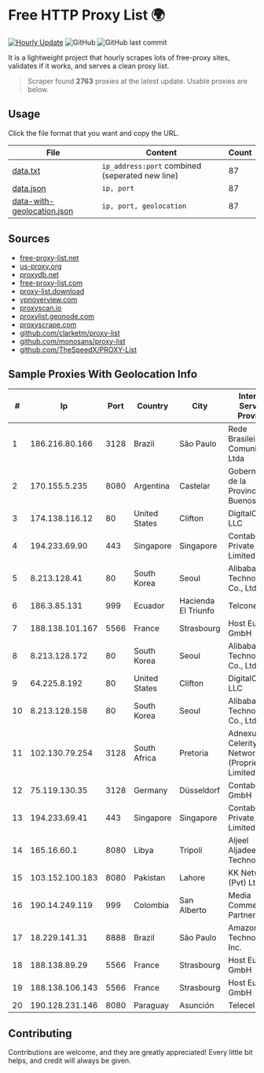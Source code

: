 
# Free HTTP Proxy List 🌍

[![Hourly Update](https://github.com/mertguvencli/http-proxy-list/actions/workflows/main.yml/badge.svg?branch=main)](https://github.com/mertguvencli/http-proxy-list/actions/workflows/main.yml)
![GitHub](https://img.shields.io/github/license/mertguvencli/http-proxy-list)
![GitHub last commit](https://img.shields.io/github/last-commit/mertguvencli/http-proxy-list)

It is a lightweight project that hourly scrapes lots of free-proxy sites, validates if it works, and serves a clean proxy list.


> Scraper found **2763** proxies at the latest update. Usable proxies are below.

## Usage

Click the file format that you want and copy the URL.


|File|Content|Count|
|----|-------|-----|
|[data.txt](https://raw.githubusercontent.com/mertguvencli/http-proxy-list/main/proxy-list/data.txt)|`ip_address:port` combined (seperated new line)|87|
|[data.json](https://raw.githubusercontent.com/mertguvencli/http-proxy-list/main/proxy-list/data.json)|`ip, port`|87|
|[data-with-geolocation.json](https://raw.githubusercontent.com/mertguvencli/http-proxy-list/main/proxy-list/data-with-geolocation.json)|`ip, port, geolocation`|87|

## Sources

* [free-proxy-list.net](https://free-proxy-list.net)
* [us-proxy.org](https://www.us-proxy.org)
* [proxydb.net](http://proxydb.net)
* [free-proxy-list.com](https://free-proxy-list.com/?page=&port=&type%5B%5D=http&type%5B%5D=https&up_time=0&search=Search)
* [proxy-list.download](https://www.proxy-list.download/HTTP)
* [vpnoverview.com](https://vpnoverview.com/privacy/anonymous-browsing/free-proxy-servers)
* [proxyscan.io](https://www.proxyscan.io)
* [proxylist.geonode.com](https://proxylist.geonode.com/api/proxy-list?limit=300&page=1&sort_by=lastChecked&sort_type=desc&protocols=http,https)
* [proxyscrape.com](https://api.proxyscrape.com/v2/?request=displayproxies&protocol=http&timeout=10000&country=all&ssl=all&anonymity=all)
* [github.com/clarketm/proxy-list](https://raw.githubusercontent.com/clarketm/proxy-list/master/proxy-list-raw.txt)
* [github.com/monosans/proxy-list](https://raw.githubusercontent.com/monosans/proxy-list/main/proxies/http.txt)
* [github.com/TheSpeedX/PROXY-List](https://raw.githubusercontent.com/TheSpeedX/PROXY-List/master/http.txt)


## Sample Proxies With Geolocation Info

|#|Ip|Port|Country|City|Internet Service Provider|
|-|--|----|-------|----|-------------------------|
|1|186.216.80.166|3128|Brazil|São Paulo|Rede Brasileira de Comunicacao Ltda|
|2|170.155.5.235|8080|Argentina|Castelar|Gobernacion de la Provincia de Buenos Aires|
|3|174.138.116.12|80|United States|Clifton|DigitalOcean, LLC|
|4|194.233.69.90|443|Singapore|Singapore|Contabo Asia Private Limited|
|5|8.213.128.41|80|South Korea|Seoul|Alibaba (US) Technology Co., Ltd.|
|6|186.3.85.131|999|Ecuador|Hacienda El Triunfo|Telconet S.A|
|7|188.138.101.167|5566|France|Strasbourg|Host Europe GmbH|
|8|8.213.128.172|80|South Korea|Seoul|Alibaba (US) Technology Co., Ltd.|
|9|64.225.8.192|80|United States|Clifton|DigitalOcean, LLC|
|10|8.213.128.158|80|South Korea|Seoul|Alibaba (US) Technology Co., Ltd.|
|11|102.130.79.254|3128|South Africa|Pretoria|Adnexus Celerity Networks (Proprietary) Limited|
|12|75.119.130.35|3128|Germany|Düsseldorf|Contabo GmbH|
|13|194.233.69.41|443|Singapore|Singapore|Contabo Asia Private Limited|
|14|165.16.60.1|8080|Libya|Tripoli|Aljeel Aljadeed For Technology|
|15|103.152.100.183|8080|Pakistan|Lahore|KK Networks (Pvt) Ltd.|
|16|190.14.249.119|999|Colombia|San Alberto|Media Commerce Partners S.A|
|17|18.229.141.31|8888|Brazil|São Paulo|Amazon Technologies Inc.|
|18|188.138.89.29|5566|France|Strasbourg|Host Europe GmbH|
|19|188.138.106.143|5566|France|Strasbourg|Host Europe GmbH|
|20|190.128.231.146|8080|Paraguay|Asunción|Telecel S.A.|



## Contributing

Contributions are welcome, and they are greatly appreciated! Every
little bit helps, and credit will always be given.

